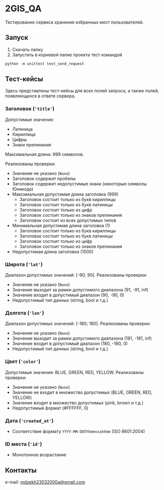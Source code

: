 # 2GIS_QA
Тестирование сервиса хранения избранных мест пользователей.

## Запуск
1. Скачать папку
2. Запустить в корневой папке проекта тест командой
```PowerShell
python -m unittest test_send_request
```

## Тест-кейсы
Здесь представлены тест-кейсы для всех полей запроса, а также полей, появляющихся в ответе сервера.

### Заголовок (`'title'`)
Допустимые значения:
* Латиница
* Кириллица
* Цифры
* Знаки препинания

Максимальная длина: 999 символов.

Реализованы проверки:
* Значение не указано (`None`)
* Заголовок содержит пробелы 
* Заголовок содержит недопустимые знаки (некоторые символы Юникода)
* Максимальная допустимая длина заголовка (999)
  * Заголовок состоит только из букв кириллицы
  * Заголовок состоит только из букв латиницы
  * Заголовок состоит только из цифр
  * Заголовок состоит только из знаков препинания
  * Заголовок состоит из всех допустимых типов 
* Минимальная допустимая длина заголовка (1)
  * Заголовок состоит только из букв кириллицы
  * Заголовок состоит только из букв латиницы
  * Заголовок состоит только из цифр
  * Заголовок состоит только из знаков препинания
* Недопустимая длина заголовка (1000)

### Широта (`'lat'`)
Диапазон допустимых значений: [-90; 90]. Реализованы проверки:
* Значение не указано (`None`)
* Значение выходит за рамки допустимого диапазона (91, -91, inf)
* Значение входит в допустимый диапазон (90, -90, 0)
* Недопустимый тип данных (string, bool и т.д.)

### Долгота (`'lon'`)
Диапазон допустимых значений: [-180; 180]. Реализованы проверки:
* Значение не указано (`None`)
* Значение выходит за рамки допустимого диапазона (181, -181, inf)
* Значение входит в допустимый диапазон (180, -180, 0)
* Недопустимый тип данных (string, bool и т.д.)

### Цвет (`'color'`)
Допустимые значения: BLUE, GREEN, RED, YELLOW. Реализованы проверки:
* Значение не указано (`None`)
* Значение не входит в множество допустимых (BLUE, GREEN, RED, YELLOW)
* Значение входит в множество допустимых (pink, brown и т.д.)
* Недопустимый формат (#FFFFFF, 0)

### Дата (`'created_at'`)
* Соответствие формату `YYYY-MM-DDThhmmss±hhmm` (ISO 8601:2004)

### ID места (`'id'`)
* Монотонное возрастание

## Контакты
e-mail: mdzekh23032000a@gmail.com
